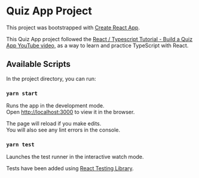 # Quiz App Project

This project was bootstrapped with [Create React App](https://github.com/facebook/create-react-app).

This Quiz App project followed the [React / Typescript Tutorial - Build a Quiz App YouTube video,](https://www.youtube.com/watch?v=F2JCjVSZlG0) as a way to learn and practice TypeScript with React.

## Available Scripts

In the project directory, you can run:

### `yarn start`

Runs the app in the development mode.<br />
Open [http://localhost:3000](http://localhost:3000) to view it in the browser.

The page will reload if you make edits.<br />
You will also see any lint errors in the console.

### `yarn test`

Launches the test runner in the interactive watch mode.<br />

Tests have been added using [React Testing Library](https://testing-library.com/docs/react-testing-library/intro).


